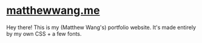 # [matthewwang.me](https://matthewwang.me)

Hey there! This is my (Matthew Wang's) portfolio website. It's made entirely by my own CSS + a few fonts. 
